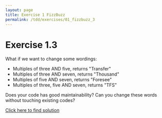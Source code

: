 ```yaml
---
layout: page
title: Exercise 1 FizzBuzz
permalink: /tdd/exercises/01_fizzbuzz_3
---
```


# Exercise 1.3

What if we want to change some wordings:

- Multiples of three AND five, returns "Transfer"
- Multiples of three AND seven, returns "Thousand"
- Multiples of five AND seven, returns "Foresee"
- Multiples of three, five AND seven, returns "TFS"

Does your code has good maintainability? Can you change these words without touching existing codes?

[Click here to find solution](/tdd/exercises/01_fizzbuzz_ans)
